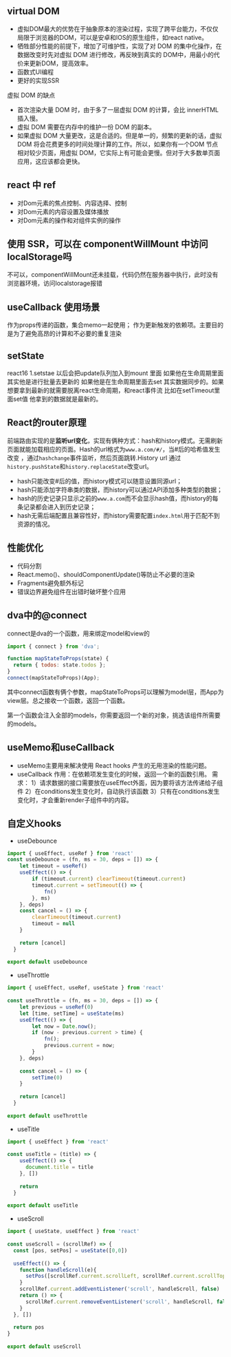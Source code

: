 ## virtual DOM

* 虚拟DOM最大的优势在于抽象原本的渲染过程，实现了跨平台能力，不仅仅局限于浏览器的DOM，可以是安卓和IOS的原生组件，如react native。
* 牺牲部分性能的前提下，增加了可维护性，实现了对 DOM 的集中化操作，在数据改变时先对虚拟 DOM 进行修改，再反映到真实的 DOM中，用最小的代价来更新DOM，提高效率。
* 函数式UI编程
* 更好的实现SSR

虚拟 DOM 的缺点

- 首次渲染大量 DOM 时，由于多了一层虚拟 DOM 的计算，会比 innerHTML 插入慢。
- 虚拟 DOM 需要在内存中的维护一份 DOM 的副本。
- 如果虚拟 DOM 大量更改，这是合适的。但是单一的，频繁的更新的话，虚拟 DOM 将会花费更多的时间处理计算的工作。所以，如果你有一个DOM 节点相对较少页面，用虚拟 DOM，它实际上有可能会更慢。但对于大多数单页面应用，这应该都会更快。

## react 中 ref

- 对Dom元素的焦点控制、内容选择、控制
- 对Dom元素的内容设置及媒体播放
- 对Dom元素的操作和对组件实例的操作

## 使用 SSR，可以在 componentWillMount 中访问 localStorage吗

不可以，componentWillMount还未挂载，代码仍然在服务器中执行，此时没有浏览器环境，访问localstorage报错

## useCallback 使用场景
作为props传递的函数，集合memo一起使用；
作为更新触发的依赖项。主要目的是为了避免高昂的计算和不必要的重复渲染

## setState 

react16 1.setstae 以后会把update队列加入到mount 里面 如果他在生命周期里面 其实他是进行批量去更新的 如果他是在生命周期里面去set 其实数据同步的。如果想要拿到最新的就需要脱离react生命周期，和react事件流 比如在setTimeout里面set值 他拿到的数据就是最新的。

## React的router原理

前端路由实现的是**监听url变化**，实现有俩种方式：hash和history模式。无需刷新页面就能加载相应的页面。Hash的url格式为`www.a.com/#/`，当#后的哈希值发生改变 ，通过`hashchange`事件监听，然后页面跳转.History url 通过`history.pushState`和`history.replaceState`改变url。

- hash只能改变#后的值，而history模式可以随意设置同源url；
- hash只能添加字符串类的数据，而history可以通过API添加多种类型的数据；
- hash的历史记录只显示之前的`www.a.com`而不会显示hash值，而history的每条记录都会进入到历史记录；
- hash无需后端配置且兼容性好，而history需要配置`index.html`用于匹配不到资源的情况。

## 性能优化

- 代码分割
- React.memo()、shouldComponentUpdate()等防止不必要的渲染
- Fragments避免额外标记
- 错误边界避免组件在出错时破坏整个应用

## dva中的@connect

connect是dva的一个函数，用来绑定model和view的

```js
import { connect } from 'dva';

function mapStateToProps(state) {
  return { todos: state.todos };
}
connect(mapStateToProps)(App);
```

其中connect函数有俩个参数，mapStateToProps可以理解为model层，而App为view层。总之接收一个函数，返回一个函数。

第一个函数会注入全部的models，你需要返回一个新的对象，挑选该组件所需要的models。

## useMemo和useCallback
- useMemo主要用来解决使用 React hooks 产生的无用渲染的性能问题。
- useCallback
作用：在依赖项发生变化的时候，返回一个新的函数引用。
需求：
1）请求数据的接口需要放在useEffect外面，因为要将该方法传递给子组件
2）在conditions发生变化时，自动执行该函数
3）只有在conditions发生变化时，才会重新render子组件中的内容。
## 自定义hooks
- useDebounce
```js
import { useEffect, useRef } from 'react'
const useDebounce = (fn, ms = 30, deps = []) => {
    let timeout = useRef()
    useEffect(() => {
        if (timeout.current) clearTimeout(timeout.current)
        timeout.current = setTimeout(() => {
            fn()
        }, ms)
    }, deps)
    const cancel = () => {
        clearTimeout(timeout.current)
        timeout = null
    }
  
    return [cancel]
  }
 
export default useDebounce
```
- useThrottle
```js
import { useEffect, useRef, useState } from 'react'
 
const useThrottle = (fn, ms = 30, deps = []) => {
    let previous = useRef(0)
    let [time, setTime] = useState(ms)
    useEffect(() => {
        let now = Date.now();
        if (now - previous.current > time) {
            fn();
            previous.current = now;
        }
    }, deps)
 
    const cancel = () => {
        setTime(0)
    }
  
    return [cancel]
  }
 
export default useThrottle
```
- useTitle
```js
import { useEffect } from 'react'
 
const useTitle = (title) => {
    useEffect(() => {
      document.title = title
    }, [])
  
    return
  }
 
export default useTitle
```
- useScroll
```js
import { useState, useEffect } from 'react'
 
const useScroll = (scrollRef) => {
  const [pos, setPos] = useState([0,0])
 
  useEffect(() => {
    function handleScroll(e){
      setPos([scrollRef.current.scrollLeft, scrollRef.current.scrollTop])
    }
    scrollRef.current.addEventListener('scroll', handleScroll, false)
    return () => {
      scrollRef.current.removeEventListener('scroll', handleScroll, false)
    }
  }, [])
  
  return pos
}
 
export default useScroll
```